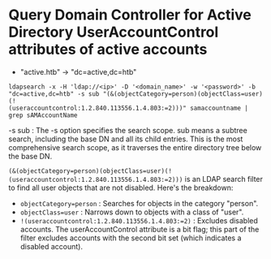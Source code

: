 # Query Domain Controller for Active Directory UserAccountControl attributes of active accounts

- "active.htb" -> "dc=active,dc=htb"
```
ldapsearch -x -H 'ldap://<ip>' -D '<domain_name>' -w '<password>' -b
"dc=active,dc=htb" -s sub "(&(objectCategory=person)(objectClass=user)(!
(useraccountcontrol:1.2.840.113556.1.4.803:=2)))" samaccountname | grep sAMAccountName
```

-s sub : The -s option specifies the search scope. sub means a subtree search, including the
base DN and all its child entries. This is the most comprehensive search scope, as it traverses the
entire directory tree below the base DN.

```(&(objectCategory=person)(objectClass=user)(! (useraccountcontrol:1.2.840.113556.1.4.803:=2)))``` is an LDAP search filter to find all user
objects that are not disabled. Here's the breakdown:

- ```objectCategory=person``` : Searches for objects in the category "person".
- ```objectClass=user``` : Narrows down to objects with a class of "user".
- ```!(useraccountcontrol:1.2.840.113556.1.4.803:=2)``` : Excludes disabled accounts. The
userAccountControl attribute is a bit flag; this part of the filter excludes accounts with the
second bit set (which indicates a disabled account).
